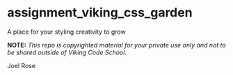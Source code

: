 assignment_viking_css_garden
============================

A place for your styling creativity to grow


**NOTE:** *This repo is copyrighted material for your private use only and not to be shared outside of Viking Code School.*

Joel Rose
